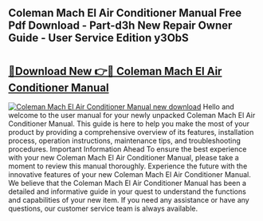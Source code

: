 ## Coleman Mach El Air Conditioner Manual Free Pdf Download - Part-d3h New Repair Owner Guide - User Service Edition y3ObS

# <h2><a href="http://bc69312.oget.top/?id=Coleman+Mach+El+Air+Conditioner+Manual">🔗Download New 👉🔴 Coleman Mach El Air Conditioner Manual</a></h2>

[![Coleman Mach El Air Conditioner Manual new download](https://i.imgur.com/5g1atiW.png)](http://bc69312.oget.top/?id=Coleman+Mach+El+Air+Conditioner+Manual)
Hello and welcome to the user manual for your newly unpacked Coleman Mach El Air Conditioner Manual. This guide is here to help you make the most of your product by providing a comprehensive overview of its features, installation process, operation instructions, maintenance tips, and troubleshooting procedures. Important Information Ahead To ensure the best experience with your new Coleman Mach El Air Conditioner Manual, please take a moment to review this manual thoroughly. Experience the future with the innovative features of your new Coleman Mach El Air Conditioner Manual. We believe that the Coleman Mach El Air Conditioner Manual has been a detailed and informative guide in your quest to understand the functions and capabilities of your new item. If you need any assistance or have any questions, our customer service team is always available.
